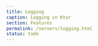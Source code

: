 ```yaml
---
title: Logging
caption: Logging in Ktor
section: Features
permalink: /servers/logging.html
status: todo
---
```



